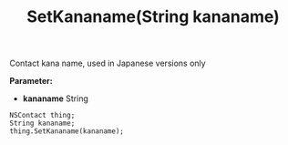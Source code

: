 ﻿---
uid: crmscript_ref_NSContact_SetKananame
title: SetKananame(String kananame)
intellisense: NSContact.SetKananame
keywords: NSContact, GetKananame
so.topic: reference
---

Contact kana name, used in Japanese versions only

**Parameter:** 
 - **kananame** String

```crmscript
NSContact thing;
String kananame;
thing.SetKananame(kananame);
```

